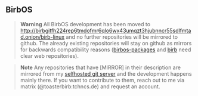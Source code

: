 ## BirbOS

> **Warning**
> All BirbOS development has been moved to http://birbgitfh224rep6tmdofmr6qlo6wx43umqzt3hjubnncr55sdlfmtad.onion/birb-linux and no further repositories will be mirrored to github. The already existing repositories will stay on github as mirrors for backwards compatibility reasons ([birbos-packages](https://github.com/birb-linux/BirbOS-packages) and [birb](https://github.com/birb-linux/birb) need clear web repositories).

> **Note**
> Any repositories that have [MIRROR] in their description are mirrored from my [selfhosted git server](http://birbgitfh224rep6tmdofmr6qlo6wx43umqzt3hjubnncr55sdlfmtad.onion/) and the development happens mainly there. If you want to contribute to them, reach out to me via matrix (@toasterbirb:tchncs.de) and request an account.
